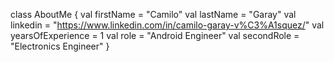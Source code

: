 class AboutMe {
    val firstName = "Camilo"
    val lastName = "Garay"
    val linkedin = "https://www.linkedin.com/in/camilo-garay-v%C3%A1squez/"
    val yearsOfExperience = 1
    val role = "Android Engineer"
    val secondRole = "Electronics Engineer"
    }
